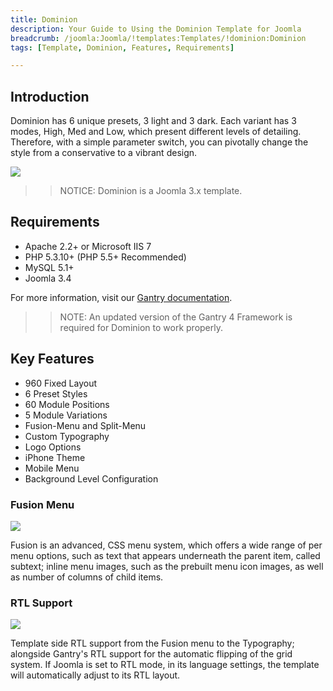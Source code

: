 ```yaml
---
title: Dominion
description: Your Guide to Using the Dominion Template for Joomla
breadcrumb: /joomla:Joomla/!templates:Templates/!dominion:Dominion
tags: [Template, Dominion, Features, Requirements]

---
```


Introduction
-----

Dominion has 6 unique presets, 3 light and 3 dark. Each variant has 3 modes, High, Med and Low, which present different levels of detailing. Therefore, with a simple parameter switch, you can pivotally change the style from a conservative to a vibrant design.

![][theme]

>> NOTICE: Dominion is a Joomla 3.x template.

Requirements
-----

* Apache 2.2+ or Microsoft IIS 7
* PHP 5.3.10+ (PHP 5.5+ Recommended)
* MySQL 5.1+
* Joomla 3.4

For more information, visit our [Gantry documentation][gantry].

>> NOTE: An updated version of the Gantry 4 Framework is required for Dominion to work properly.

Key Features
-----

* 960 Fixed Layout
* 6 Preset Styles
* 60 Module Positions
* 5 Module Variations
* Fusion-Menu and Split-Menu
* Custom Typography
* Logo Options
* iPhone Theme
* Mobile Menu
* Background Level Configuration

### Fusion Menu

![][fusion]

Fusion is an advanced, CSS menu system, which offers a wide range of per menu options, such as text that appears underneath the parent item, called subtext; inline menu images, such as the prebuilt menu icon images, as well as number of columns of child items.

### RTL Support

![][rtl]

Template side RTL support from the Fusion menu to the Typography; alongside Gantry's RTL support for the automatic flipping of the grid system. If Joomla is set to RTL mode, in its language settings, the template will automatically adjust to its RTL layout.

[gantry]: http://gantry.org
[theme]: assets/dominion.jpeg
[fusion]: assets/fusion.jpg
[rtl]: assets/rtl.jpg
[fusion]: assets/fusion.jpg
